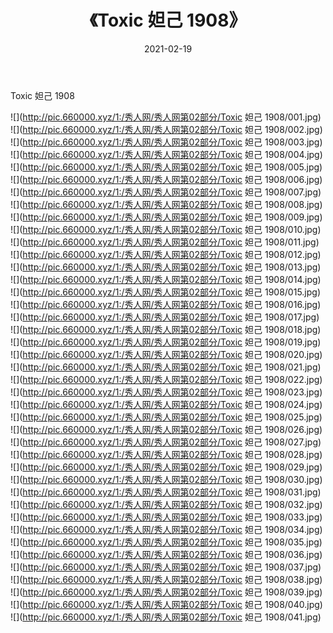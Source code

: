﻿---
layout: post
title:  《Toxic 妲己 1908》
date:   2021-02-19
img: http://pic.660000.xyz/1:/秀人网/秀人网第02部分/Toxic 妲己 1908/000.jpg
categories: [美女, 清纯, 唯美]
---

Toxic 妲己 1908

  ![](http://pic.660000.xyz/1:/秀人网/秀人网第02部分/Toxic 妲己 1908/001.jpg) <br> ![](http://pic.660000.xyz/1:/秀人网/秀人网第02部分/Toxic 妲己 1908/002.jpg) <br> ![](http://pic.660000.xyz/1:/秀人网/秀人网第02部分/Toxic 妲己 1908/003.jpg) <br> ![](http://pic.660000.xyz/1:/秀人网/秀人网第02部分/Toxic 妲己 1908/004.jpg) <br> ![](http://pic.660000.xyz/1:/秀人网/秀人网第02部分/Toxic 妲己 1908/005.jpg) <br> ![](http://pic.660000.xyz/1:/秀人网/秀人网第02部分/Toxic 妲己 1908/006.jpg) <br> ![](http://pic.660000.xyz/1:/秀人网/秀人网第02部分/Toxic 妲己 1908/007.jpg) <br> ![](http://pic.660000.xyz/1:/秀人网/秀人网第02部分/Toxic 妲己 1908/008.jpg) <br> ![](http://pic.660000.xyz/1:/秀人网/秀人网第02部分/Toxic 妲己 1908/009.jpg) <br> ![](http://pic.660000.xyz/1:/秀人网/秀人网第02部分/Toxic 妲己 1908/010.jpg) <br> ![](http://pic.660000.xyz/1:/秀人网/秀人网第02部分/Toxic 妲己 1908/011.jpg) <br> ![](http://pic.660000.xyz/1:/秀人网/秀人网第02部分/Toxic 妲己 1908/012.jpg) <br> ![](http://pic.660000.xyz/1:/秀人网/秀人网第02部分/Toxic 妲己 1908/013.jpg) <br> ![](http://pic.660000.xyz/1:/秀人网/秀人网第02部分/Toxic 妲己 1908/014.jpg) <br> ![](http://pic.660000.xyz/1:/秀人网/秀人网第02部分/Toxic 妲己 1908/015.jpg) <br> ![](http://pic.660000.xyz/1:/秀人网/秀人网第02部分/Toxic 妲己 1908/016.jpg) <br> ![](http://pic.660000.xyz/1:/秀人网/秀人网第02部分/Toxic 妲己 1908/017.jpg) <br> ![](http://pic.660000.xyz/1:/秀人网/秀人网第02部分/Toxic 妲己 1908/018.jpg) <br> ![](http://pic.660000.xyz/1:/秀人网/秀人网第02部分/Toxic 妲己 1908/019.jpg) <br> ![](http://pic.660000.xyz/1:/秀人网/秀人网第02部分/Toxic 妲己 1908/020.jpg) <br> ![](http://pic.660000.xyz/1:/秀人网/秀人网第02部分/Toxic 妲己 1908/021.jpg) <br> ![](http://pic.660000.xyz/1:/秀人网/秀人网第02部分/Toxic 妲己 1908/022.jpg) <br> ![](http://pic.660000.xyz/1:/秀人网/秀人网第02部分/Toxic 妲己 1908/023.jpg) <br> ![](http://pic.660000.xyz/1:/秀人网/秀人网第02部分/Toxic 妲己 1908/024.jpg) <br> ![](http://pic.660000.xyz/1:/秀人网/秀人网第02部分/Toxic 妲己 1908/025.jpg) <br> ![](http://pic.660000.xyz/1:/秀人网/秀人网第02部分/Toxic 妲己 1908/026.jpg) <br> ![](http://pic.660000.xyz/1:/秀人网/秀人网第02部分/Toxic 妲己 1908/027.jpg) <br> ![](http://pic.660000.xyz/1:/秀人网/秀人网第02部分/Toxic 妲己 1908/028.jpg) <br> ![](http://pic.660000.xyz/1:/秀人网/秀人网第02部分/Toxic 妲己 1908/029.jpg) <br> ![](http://pic.660000.xyz/1:/秀人网/秀人网第02部分/Toxic 妲己 1908/030.jpg) <br> ![](http://pic.660000.xyz/1:/秀人网/秀人网第02部分/Toxic 妲己 1908/031.jpg) <br> ![](http://pic.660000.xyz/1:/秀人网/秀人网第02部分/Toxic 妲己 1908/032.jpg) <br> ![](http://pic.660000.xyz/1:/秀人网/秀人网第02部分/Toxic 妲己 1908/033.jpg) <br> ![](http://pic.660000.xyz/1:/秀人网/秀人网第02部分/Toxic 妲己 1908/034.jpg) <br> ![](http://pic.660000.xyz/1:/秀人网/秀人网第02部分/Toxic 妲己 1908/035.jpg) <br> ![](http://pic.660000.xyz/1:/秀人网/秀人网第02部分/Toxic 妲己 1908/036.jpg) <br> ![](http://pic.660000.xyz/1:/秀人网/秀人网第02部分/Toxic 妲己 1908/037.jpg) <br> ![](http://pic.660000.xyz/1:/秀人网/秀人网第02部分/Toxic 妲己 1908/038.jpg) <br> ![](http://pic.660000.xyz/1:/秀人网/秀人网第02部分/Toxic 妲己 1908/039.jpg) <br> ![](http://pic.660000.xyz/1:/秀人网/秀人网第02部分/Toxic 妲己 1908/040.jpg) <br> ![](http://pic.660000.xyz/1:/秀人网/秀人网第02部分/Toxic 妲己 1908/041.jpg) <br>